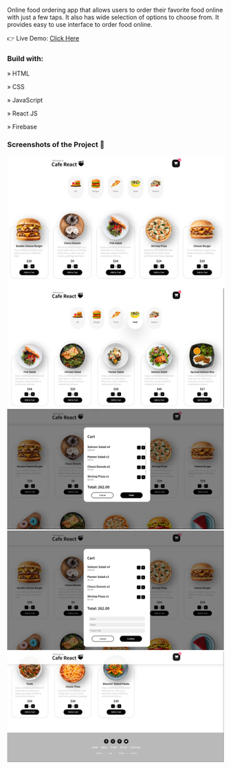 
Online food ordering app that allows users to order their favorite food online with just a few taps. It also has wide selection of options to choose from. It provides easy to use interface to order food online.


👉 Live Demo: [Click Here](https://kanhaiyasinha.github.io/cafe-react/)
### Build with:

» HTML

» CSS

» JavaScript

» React JS

» Firebase

### Screenshots of the Project 📸
![Home Page](image.png)
![Filter Category](image-1.png)
![Cart](image-2.png)
![Order form](image-3.png)
![Footer](image-4.png)




